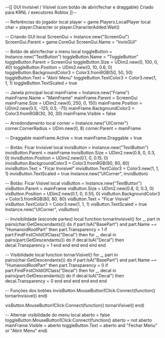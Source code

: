 --[[ GUI Invisível / Visível (com botão de abrir/fechar e draggable)
     Criado para KRNL / executores Roblox ]]--

-- Referências do jogador
local player = game.Players.LocalPlayer
local char = player.Character or player.CharacterAdded:Wait()

-- Criando GUI
local ScreenGui = Instance.new("ScreenGui")
ScreenGui.Parent = game.CoreGui
ScreenGui.Name = "InvisGUI"

-- Botão de abrir/fechar o menu
local toggleButton = Instance.new("TextButton")
toggleButton.Name = "ToggleButton"
toggleButton.Parent = ScreenGui
toggleButton.Size = UDim2.new(0, 100, 0, 40)
toggleButton.Position = UDim2.new(0, 10, 0.6, 0)
toggleButton.BackgroundColor3 = Color3.fromRGB(50, 50, 50)
toggleButton.Text = "Abrir Menu"
toggleButton.TextColor3 = Color3.new(1, 1, 1)
toggleButton.TextScaled = true

-- Janela principal
local mainFrame = Instance.new("Frame")
mainFrame.Name = "MainFrame"
mainFrame.Parent = ScreenGui
mainFrame.Size = UDim2.new(0, 250, 0, 150)
mainFrame.Position = UDim2.new(0.5, -125, 0.5, -75)
mainFrame.BackgroundColor3 = Color3.fromRGB(30, 30, 30)
mainFrame.Visible = false

-- Arredondamento
local corner = Instance.new("UICorner")
corner.CornerRadius = UDim.new(0, 8)
corner.Parent = mainFrame

-- Draggable
mainFrame.Active = true
mainFrame.Draggable = true

-- Botão: Ficar Invisível
local invisButton = Instance.new("TextButton")
invisButton.Parent = mainFrame
invisButton.Size = UDim2.new(0.8, 0, 0.3, 0)
invisButton.Position = UDim2.new(0.1, 0, 0.15, 0)
invisButton.BackgroundColor3 = Color3.fromRGB(80, 80, 80)
invisButton.Text = "Ficar Invisível"
invisButton.TextColor3 = Color3.new(1, 1, 1)
invisButton.TextScaled = true
Instance.new("UICorner", invisButton)

-- Botão: Ficar Visível
local visButton = Instance.new("TextButton")
visButton.Parent = mainFrame
visButton.Size = UDim2.new(0.8, 0, 0.3, 0)
visButton.Position = UDim2.new(0.1, 0, 0.55, 0)
visButton.BackgroundColor3 = Color3.fromRGB(80, 80, 80)
visButton.Text = "Ficar Visível"
visButton.TextColor3 = Color3.new(1, 1, 1)
visButton.TextScaled = true
Instance.new("UICorner", visButton)

-- Invisibilidade (esconde partes)
local function tornarInvisivel()
	for _, part in pairs(char:GetDescendants()) do
		if part:IsA("BasePart") and part.Name ~= "HumanoidRootPart" then
			part.Transparency = 1
			if part:FindFirstChildOfClass("Decal") then
				for _, decal in pairs(part:GetDescendants()) do
					if decal:IsA("Decal") then
						decal.Transparency = 1
					end
				end
			end
		end
	end
end

-- Visibilidade
local function tornarVisivel()
	for _, part in pairs(char:GetDescendants()) do
		if part:IsA("BasePart") and part.Name ~= "HumanoidRootPart" then
			part.Transparency = 0
			if part:FindFirstChildOfClass("Decal") then
				for _, decal in pairs(part:GetDescendants()) do
					if decal:IsA("Decal") then
						decal.Transparency = 0
					end
				end
			end
		end
	end
end

-- Funções dos botões
invisButton.MouseButton1Click:Connect(function()
	tornarInvisivel()
end)

visButton.MouseButton1Click:Connect(function()
	tornarVisivel()
end)

-- Alternar visibilidade do menu
local aberto = false
toggleButton.MouseButton1Click:Connect(function()
	aberto = not aberto
	mainFrame.Visible = aberto
	toggleButton.Text = aberto and "Fechar Menu" or "Abrir Menu"
end)
